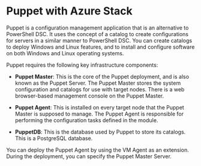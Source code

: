 # Puppet with Azure Stack

Puppet is a configuration management application that is an alternative to PowerShell DSC. It uses the concept of a catalog to create configurations for servers in a similar manner to PowerShell DSC. You can create catalogs to deploy Windows and Linux features, and to install and configure software on both Windows and Linux operating systems.

Puppet requires the following key infrastructure components:

- **Puppet Master**: This is the core of the Puppet deployment, and is also known as the Puppet Server. The Puppet Master stores the system configuration and catalogs for use with target nodes. There is a web browser-based management console on the Puppet Master.

- **Puppet Agent**: This is installed on every target node that the Puppet Master is supposed to manage. The Puppet Agent is responsible for performing the configuration tasks defined in the module.

- **PuppetDB**: This is the database used by Puppet to store its catalogs. This is a PostgreSQL database.

You can deploy the Puppet Agent by using the VM Agent as an extension. During the deployment, you can specify the Puppet Master Server.